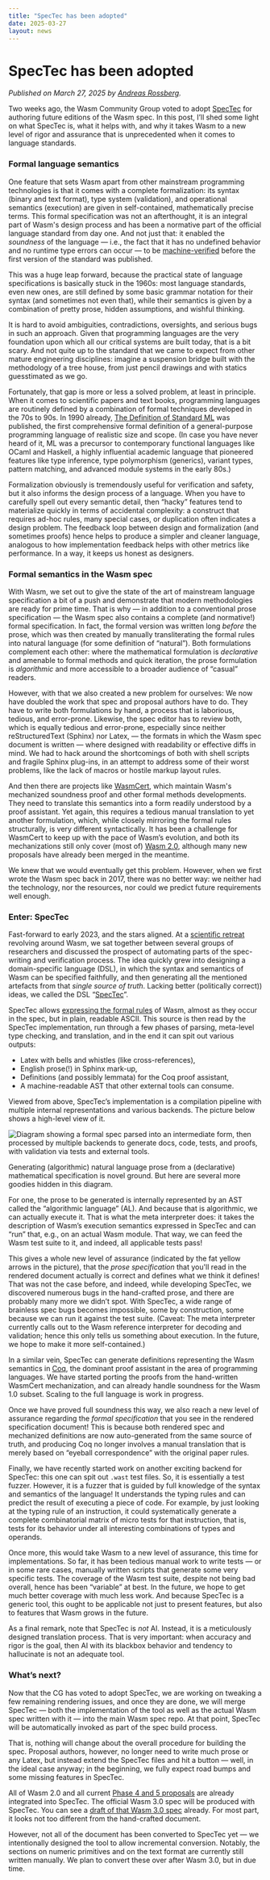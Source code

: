 ```yaml
---
title: "SpecTec has been adopted"
date: 2025-03-27
layout: news
---
```

# SpecTec has been adopted

_Published on March 27, 2025 by [Andreas Rossberg](https://github.com/rossberg)._

Two weeks ago, the Wasm Community Group voted to adopt [SpecTec](https://github.com/Wasm-DSL/spectec/tree/main/spectec) for authoring future editions of the Wasm spec.
In this post, I’ll shed some light on what SpecTec is, what it helps with, and why it takes Wasm to a new level of rigor and assurance that is unprecedented when it comes to language standards.

### Formal language semantics

One feature that sets Wasm apart from other mainstream programming technologies
is that it comes with a complete formalization:
its syntax (binary and text format), type system (validation), and operational semantics (execution) are given in self-contained, mathematically precise terms.
This formal specification was not an afterthought,
it is an integral part of Wasm's design process and has been a normative part of the official language standard from day one.
And not just that: it enabled the *soundness* of the language
— i.e., the fact that it has no undefined behavior and no runtime type errors can occur —
to be [machine-verified](https://github.com/WasmCert) before the first version of the standard was published.

This was a huge leap forward, because the practical state of language specifications is basically stuck in the 1960s:
most language standards, even new ones,
are still defined by some basic grammar notation for their syntax (and sometimes not even that),
while their semantics is given by a combination of pretty prose, hidden assumptions, and wishful thinking.

It is hard to avoid ambiguities, contradictions, oversights, and serious bugs in such an approach.
Given that programming languages are the very foundation
upon which all our critical systems are built today,
that is a bit scary.
And not quite up to the standard that we came to expect from other mature engineering disciplines:
imagine a suspension bridge built with the methodology of a tree house,
from just pencil drawings and with statics guesstimated as we go.

Fortunately, that gap is more or less a solved problem, at least in principle.
When it comes to scientific papers and text books,
programming languages are routinely defined by a combination of formal techniques developed in the 70s to 90s.
In 1990 already, [The Definition of Standard ML](https://mitpress.mit.edu/9780262631327/the-definition-of-standard-ml/) was published,
the first comprehensive formal definition of a general-purpose programming language of realistic size and scope. (In case you have never heard of it, ML was a precursor to contemporary functional languages like OCaml and Haskell, a highly influential academic language that pioneered features like type inference, type polymorphism (generics), variant types, pattern matching, and advanced module systems in the early 80s.)

Formalization obviously is tremendously useful for verification and safety,
but it also informs the design process of a language.
When you have to carefully spell out every semantic detail,
then “hacky” features tend to materialize quickly in terms of accidental complexity:
a construct that requires ad-hoc rules, many special cases, or duplication often indicates a design problem.
The feedback loop between design and formalization (and sometimes proofs) hence helps to produce a simpler and cleaner language,
analogous to how implementation feedback helps with other metrics like performance.
In a way, it keeps us honest as designers.


### Formal semantics in the Wasm spec

With Wasm, we set out to give the state of the art of mainstream language specification a bit of a push
and demonstrate that modern methodologies are ready for prime time.
That is why — in addition to a conventional prose specification — the Wasm spec also contains a complete (and normative!) formal specification.
In fact, the formal version was written long *before* the prose,
which was then created by manually transliterating the formal rules into natural language
(for some definition of “natural”).
Both formulations complement each other:
where the mathematical formulation is *declarative* and amenable to formal methods and quick iteration,
the prose formulation is *algorithmic* and more accessible to a broader audience of “casual” readers.

However, with that we also created a new problem for ourselves:
We now have doubled the work that spec and proposal authors have to do.
They have to write both formulations by hand,
a process that is laborious, tedious, and error-prone.
Likewise, the spec editor has to review both,
which is equally tedious and error-prone,
especially since neither reStructuredText (Sphinx) nor Latex,
— the formats in which the Wasm spec document is written —
where designed with readability or effective diffs in mind.
We had to hack around the shortcomings of both
with shell scripts and fragile Sphinx plug-ins,
in an attempt to address some of their worst problems,
like the lack of macros or hostile markup layout rules.

And then there are projects like [WasmCert](https://github.com/WasmCert),
which maintain Wasm's mechanized soundness proof and other formal methods developments.
They need to translate this semantics into a form readily understood by a proof assistant.
Yet again, this requires a tedious manual translation to yet another formulation,
which, while closely mirroring the formal rules structurally,
is very different syntactically.
It has been a challenge for WasmCert to keep up with the pace of Wasm’s evolution,
and both its mechanizations still only cover (most of) [Wasm 2.0](../2025-03-20-wasm-2.0/index.md),
although many new proposals have already been merged in the meantime.

We knew that we would eventually get this problem.
However, when we first wrote the Wasm spec back in 2017, there was no better way:
we neither had the technology, nor the resources, nor could we predict future requirements well enough.

### Enter: SpecTec

Fast-forward to early 2023, and the stars aligned.
At a [scientific retreat](https://www.dagstuhl.de/23101) revolving around Wasm,
we sat together between several groups of researchers and discussed the prospect of automating parts of the spec-writing and verification process.
The idea quickly grew into designing a domain-specific language (DSL),
in which the syntax and semantics of Wasm can be specified faithfully,
and then generating all the mentioned artefacts from that *single source of truth*.
Lacking better (politically correct)) ideas, we called the DSL “[SpecTec](https://people.mpi-sws.org/~rossberg/papers/Youn,%20Shin,%20Lee,%20Ryu,%20Breitner,%20Gardner,%20Lindley,%20Pretnar,%20Xiaojia,%20Watt,%20Rossberg%20-%20Bringing%20the%20WebAssembly%20Standard%20up%20to%20Speed%20with%20SpecTec.pdf)”.

SpecTec allows [expressing the formal rules](https://github.com/Wasm-DSL/spectec/blob/main/spectec/doc/Overview.md) of Wasm,
almost as they occur in the spec,
but in plain, readable ASCII.
This source is then read by the SpecTec implementation, run through a few phases of parsing, meta-level type checking, and translation, and in the end it can spit out various outputs:

* Latex with bells and whistles (like cross-references),
* English prose(!) in Sphinx mark-up,
* Definitions (and possibly lemmata) for the Coq proof assistant,
* A machine-readable AST that other external tools can consume.

Viewed from above, SpecTec’s implementation is a compilation pipeline with multiple internal representations and various backends.
The picture below shows a high-level view of it.

![Diagram showing a formal spec parsed into an intermediate form, then processed by multiple backends to generate docs, code, tests, and proofs, with validation via tests and external tools.](spectec.png)

Generating (algorithmic) natural language prose from a (declarative) mathematical specification is novel ground.
But here are several more goodies hidden in this diagram.

For one, the prose to be generated is internally represented by an AST called the “algorithmic language” (AL).
And because that is algorithmic,
we can actually execute it.
That is what the meta interpreter does:
it takes the description of Wasm’s execution semantics expressed in SpecTec
and can “run” that, e.g., on an actual Wasm module.
That way, we can feed the Wasm test suite to it,
and indeed, all applicable tests pass!

This gives a whole new level of assurance
(indicated by the fat yellow arrows in the picture),
that the *prose specification* that you'll read in the rendered document actually is correct and defines what we think it defines!
That was not the case before,
and indeed, while developing SpecTec,
we discovered numerous bugs in the hand-crafted prose,
and there are probably many more we didn’t spot.
With SpecTec, a wide range of brainless spec bugs becomes impossible,
some by construction, some because we can run it against the test suite.
(Caveat: The meta interpreter currently calls out to the Wasm reference interpreter for decoding and validation; hence this only tells us something about execution.
In the future, we hope to make it more self-contained.)

In a similar vein,
SpecTec can generate definitions representing the Wasm semantics in [Coq](https://coq.inria.fr),
the dominant proof assistant in the area of programming languages.
We have started porting the proofs from the hand-written WasmCert mechanization,
and can already handle soundness for the Wasm 1.0 subset.
Scaling to the full language is work in progress.

Once we have proved full soundness this way,
we also reach a new level of assurance regarding the *formal specification* that you see in the rendered specification document!
This is because both rendered spec and mechanized definitions are now auto-generated from the same source of truth,
and producing Coq no longer involves a manual translation that is merely based on “eyeball correspondence” with the original paper rules.

Finally, we have recently started work on another exciting backend for SpecTec:
this one can spit out `.wast` test files.
So, it is essentially a test fuzzer.
However, it is a fuzzer that is guided by full knowledge of the syntax and semantics of the language!
It understands the typing rules and can predict the result of executing a piece of code.
For example, by just looking at the typing rule of an instruction,
it could systematically generate a complete combinatorial matrix of micro tests for that instruction,
that is, tests for its behavior under all interesting combinations of types and operands.

Once more, this would take Wasm to a new level of assurance,
this time for implementations.
So far, it has been tedious manual work to write tests
— or in some rare cases, manually written scripts that generate some very specific tests.
The coverage of the Wasm test suite, despite not being bad overall, hence has been “variable” at best.
In the future, we hope to get much better coverage with much less work.
And because SpecTec is a generic tool,
this ought to be applicable not just to present features,
but also to features that Wasm grows in the future.

As a final remark, note that SpecTec is *not* AI.
Instead, it is a meticulously designed translation process.
That is very important: when accuracy and rigor is the goal,
then AI with its blackbox behavior and tendency to hallucinate is not an adequate tool.

### What’s next?

Now that the CG has voted to adopt SpecTec,
we are working on tweaking a few remaining rendering issues,
and once they are done,
we will merge SpecTec
— both the implementation of the tool as well as the actual Wasm spec written with it —
into the main Wasm spec repo.
At that point, SpecTec will be automatically invoked as part of the spec build process.

That is, nothing will change about the overall procedure for building the spec.
Proposal authors, however, no longer need to write much prose or any Latex,
but instead extend the SpecTec files and hit a button — well, in the ideal case anyway;
in the beginning, we fully expect road bumps and some missing features in SpecTec.

All of Wasm 2.0 and all current [Phase 4 and 5 proposals](https://github.com/WebAssembly/proposals) are already integrated into SpecTec.
The official Wasm 3.0 spec will be produced with SpecTec.
You can see a [draft of that Wasm 3.0 spec](https://wasm-dsl.github.io/spectec/) already.
For most part, it looks not too different from the hand-crafted document.

However, not all of the document has been converted to SpecTec yet
— we intentionally designed the tool to allow incremental conversion.
Notably, the sections on numeric primitives and on the text format are currently still written manually.
We plan to convert these over after Wasm 3.0, but in due time.
